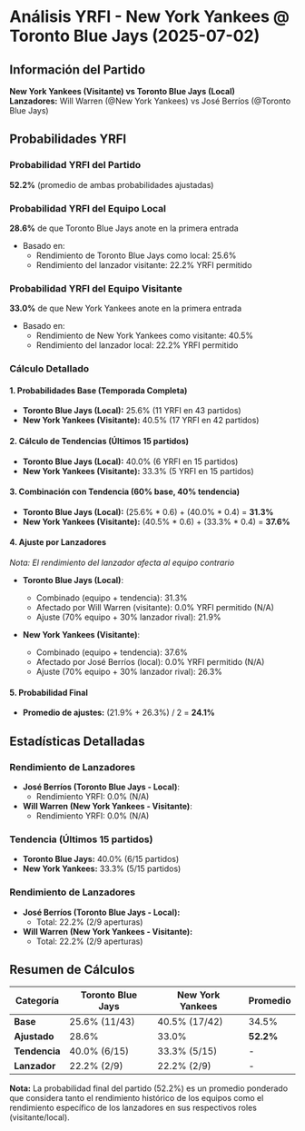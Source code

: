 # Análisis YRFI - New York Yankees @ Toronto Blue Jays (2025-07-02)

## Información del Partido
**New York Yankees (Visitante) vs Toronto Blue Jays (Local)**  
**Lanzadores:** Will Warren (@New York Yankees) vs José Berríos (@Toronto Blue Jays)

## Probabilidades YRFI

### Probabilidad YRFI del Partido
**52.2%** (promedio de ambas probabilidades ajustadas)

### Probabilidad YRFI del Equipo Local
**28.6%** de que Toronto Blue Jays anote en la primera entrada
- Basado en:
  - Rendimiento de Toronto Blue Jays como local: 25.6%
  - Rendimiento del lanzador visitante: 22.2% YRFI permitido

### Probabilidad YRFI del Equipo Visitante
**33.0%** de que New York Yankees anote en la primera entrada
- Basado en:
  - Rendimiento de New York Yankees como visitante: 40.5%
  - Rendimiento del lanzador local: 22.2% YRFI permitido

### Cálculo Detallado

#### 1. Probabilidades Base (Temporada Completa)
- **Toronto Blue Jays (Local):** 25.6% (11 YRFI en 43 partidos)
- **New York Yankees (Visitante):** 40.5% (17 YRFI en 42 partidos)

#### 2. Cálculo de Tendencias (Últimos 15 partidos)
- **Toronto Blue Jays (Local):** 40.0% (6 YRFI en 15 partidos)
- **New York Yankees (Visitante):** 33.3% (5 YRFI en 15 partidos)

#### 3. Combinación con Tendencia (60% base, 40% tendencia)
- **Toronto Blue Jays (Local):** (25.6% * 0.6) + (40.0% * 0.4) = **31.3%**
- **New York Yankees (Visitante):** (40.5% * 0.6) + (33.3% * 0.4) = **37.6%**

#### 4. Ajuste por Lanzadores
*Nota: El rendimiento del lanzador afecta al equipo contrario*

- **Toronto Blue Jays (Local)**:
  - Combinado (equipo + tendencia): 31.3%
  - Afectado por Will Warren (visitante): 0.0% YRFI permitido (N/A)
  - Ajuste (70% equipo + 30% lanzador rival): 21.9%

- **New York Yankees (Visitante)**:
  - Combinado (equipo + tendencia): 37.6%
  - Afectado por José Berríos (local): 0.0% YRFI permitido (N/A)
  - Ajuste (70% equipo + 30% lanzador rival): 26.3%

#### 5. Probabilidad Final
- **Promedio de ajustes:** (21.9% + 26.3%) / 2 = **24.1%**

## Estadísticas Detalladas


### Rendimiento de Lanzadores
- **José Berríos (Toronto Blue Jays - Local)**:
  - Rendimiento YRFI: 0.0% (N/A)
- **Will Warren (New York Yankees - Visitante)**:
  - Rendimiento YRFI: 0.0% (N/A)
### Tendencia (Últimos 15 partidos)
- **Toronto Blue Jays:** 40.0% (6/15 partidos)
- **New York Yankees:** 33.3% (5/15 partidos)

### Rendimiento de Lanzadores
- **José Berríos (Toronto Blue Jays - Local):**
  - Total: 22.2% (2/9 aperturas)
- **Will Warren (New York Yankees - Visitante):**
  - Total: 22.2% (2/9 aperturas)

## Resumen de Cálculos
| Categoría | Toronto Blue Jays    | New York Yankees     | Promedio |
|-----------|----------------------|----------------------|----------|
| **Base** | 25.6% (11/43) | 40.5% (17/42) | 34.5% |
| **Ajustado** | 28.6% | 33.0% | **52.2%** |
| **Tendencia** | 40.0% (6/15) | 33.3% (5/15) | - |
| **Lanzador** | 22.2% (2/9) | 22.2% (2/9) | - |

**Nota:** La probabilidad final del partido (52.2%) es un promedio ponderado que considera tanto el rendimiento histórico de los equipos como el rendimiento específico de los lanzadores en sus respectivos roles (visitante/local).